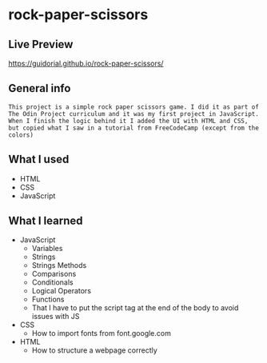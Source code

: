 # rock-paper-scissors

## Live Preview
https://guidorial.github.io/rock-paper-scissors/

## General info
    This project is a simple rock paper scissors game. I did it as part of The Odin Project curriculum and it was my first project in JavaScript.
    When I finish the logic behind it I added the UI with HTML and CSS, but copied what I saw in a tutorial from FreeCodeCamp (except from the colors)

## What I used
  *  HTML
  *  CSS
  *  JavaScript

## What I learned
  * JavaScript
    -  Variables
    -  Strings
    -  Strings Methods
    -  Comparisons
    -  Conditionals
    -  Logical Operators
    -  Functions
    -  That I have to put the script tag at the end of the body to avoid issues with JS
  * CSS
    - How to import fonts from font.google.com
  * HTML
    - How to structure a webpage correctly

